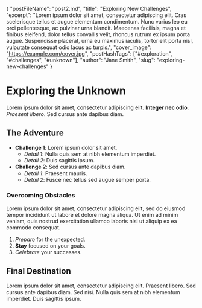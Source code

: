 {
    "postFileName": "post2.md",
    "title": "Exploring New Challenges",
    "excerpt": "Lorem ipsum dolor sit amet, consectetur adipiscing elit. Cras scelerisque tellus et augue elementum condimentum. Nunc varius leo eu orci pellentesque, ac pulvinar urna blandit. Maecenas facilisis, magna et finibus eleifend, dolor tellus convallis velit, rhoncus rutrum ex ipsum porta augue. Suspendisse placerat, urna eu maximus iaculis, tortor elit porta nisl, vulputate consequat odio lacus ac turpis.",
    "cover_image": "https://example.com/cover.jpg",
    "postHashTags": ["#exploration", "#challenges", "#unknown"],
    "author": "Jane Smith",
    "slug": "exploring-new-challenges"
}
  
# Exploring the Unknown

Lorem ipsum dolor sit amet, consectetur adipiscing elit. **Integer nec odio**. *Praesent libero*. Sed cursus ante dapibus diam.

## The Adventure

- **Challenge 1**: Lorem ipsum dolor sit amet.
  - *Detail 1*: Nulla quis sem at nibh elementum imperdiet.
  - *Detail 2*: Duis sagittis ipsum.
- **Challenge 2**: Sed cursus ante dapibus diam.
  - *Detail 1*: Praesent mauris.
  - *Detail 2*: Fusce nec tellus sed augue semper porta.
  
### Overcoming Obstacles

Lorem ipsum dolor sit amet, consectetur adipiscing elit, sed do eiusmod tempor incididunt ut labore et dolore magna aliqua. Ut enim ad minim veniam, quis nostrud exercitation ullamco laboris nisi ut aliquip ex ea commodo consequat.

1. *Prepare* for the unexpected.
2. **Stay** focused on your goals.
3. *Celebrate* your successes.

## Final Destination

Lorem ipsum dolor sit amet, consectetur adipiscing elit. Praesent libero. Sed cursus ante dapibus diam. Sed nisi. Nulla quis sem at nibh elementum imperdiet. Duis sagittis ipsum.
